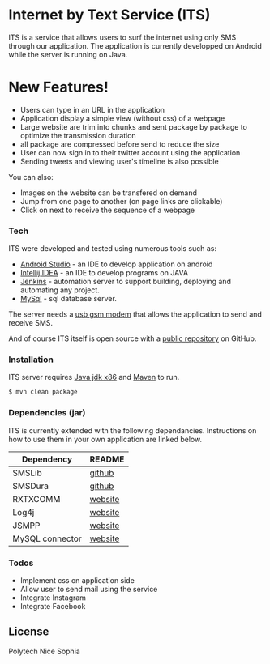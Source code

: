 # Internet by Text Service (ITS)


ITS is a service that allows users to surf the internet using only SMS through our application. The application is currently developped on Android while the server is running on Java.

# New Features!
  - Users can type in an URL in the application
  - Application display a simple view (without css) of a webpage
  - Large website are trim into chunks and sent package by package to optimize the transmission duration
  - all package are compressed before send to reduce the size
  - User can now sign in to their twitter account using the application
  - Sending tweets and viewing user's timeline is also possible

You can also:
  - Images on the website can be transfered on demand
  - Jump from one page to another (on page links are clickable)
  - Click on next to receive the sequence of a webpage

### Tech

ITS were developed and tested using numerous tools such as:

* [Android Studio] - an IDE to develop application on android
* [Intellij IDEA] - an IDE to develop programs on JAVA
* [Jenkins] - automation server to support building, deploying and automating any project.
* [MySql] - sql database server.

The server needs a [usb gsm modem](https://www.amazon.fr/Hsdpa-7-2Mbps-Adaptateur-Réseau-Dongle/dp/B01K5P0WCA/ref=sr_1_2?ie=UTF8&qid=1496396243&sr=8-2&keywords=usb+gsm+dongle) that allows the application to send and receive SMS.

And of course ITS itself is open source with a [public repository][dill]
 on GitHub.

### Installation

ITS server requires [Java jdk x86](https://nodejs.org/) and [Maven](https://maven.apache.org) to run.

```sh
$ mvn clean package
```


### Dependencies (jar)

ITS is currently extended with the following dependancies. Instructions on how to use them in your own application are linked below.

| Dependency | README |
| ------ | ------ |
| SMSLib |  [github](https://github.com/tdelenikas/smslib) |
| SMSDura | [github](https://github.com/harshadura/SMS.Dura.Wrapper) |
| RXTXCOMM | [website](https://seiscode.iris.washington.edu/projects/rxtxcomm) |
| Log4j | [website](https://logging.apache.org/log4j/2.x/) |
| JSMPP | [website](https://jsmpp.org) |
|MySQL connector| [website](https://dev.mysql.com/doc/) |



### Todos

 - Implement css on application side
 - Allow user to send mail using the service
 - Integrate Instagram
 - Integrate Facebook

License
----

Polytech Nice Sophia

   [Android Studio]: <https://developer.android.com/studio/index.html>
   [Intellij IDEA]: <https://www.jetbrains.com/idea/>
   [Jenkins]: <https://jenkins.io>
   [dill]: <https://github.com/danialaswad/Internet-by-Text-Service>
   [MySql]:<https://dev.mysql.com/>

